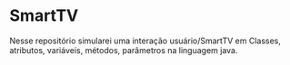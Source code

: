 # SmartTV
Nesse repositório simularei uma interação usuário/SmartTV em Classes, atributos, variáveis, métodos, parâmetros na linguagem java.

